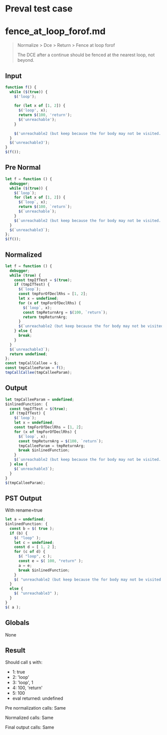 # Preval test case

# fence_at_loop_forof.md

> Normalize > Dce > Return > Fence at loop forof
>
> The DCE after a continue should be fenced at the nearest loop, not beyond.

## Input

`````js filename=intro
function f() {
  while ($(true)) {
    $('loop');
    
    for (let x of [1, 2]) {
      $('loop', x);
      return $(100, 'return');
      $('unreachable');
    }
  
    $('unreachable2 (but keep because the for body may not be visited...)');
  }
  $('unreachable3');
}
$(f());
`````

## Pre Normal


`````js filename=intro
let f = function () {
  debugger;
  while ($(true)) {
    $(`loop`);
    for (let x of [1, 2]) {
      $(`loop`, x);
      return $(100, `return`);
      $(`unreachable`);
    }
    $(`unreachable2 (but keep because the for body may not be visited...)`);
  }
  $(`unreachable3`);
};
$(f());
`````

## Normalized


`````js filename=intro
let f = function () {
  debugger;
  while (true) {
    const tmpIfTest = $(true);
    if (tmpIfTest) {
      $(`loop`);
      const tmpForOfDeclRhs = [1, 2];
      let x = undefined;
      for (x of tmpForOfDeclRhs) {
        $(`loop`, x);
        const tmpReturnArg = $(100, `return`);
        return tmpReturnArg;
      }
      $(`unreachable2 (but keep because the for body may not be visited...)`);
    } else {
      break;
    }
  }
  $(`unreachable3`);
  return undefined;
};
const tmpCallCallee = $;
const tmpCalleeParam = f();
tmpCallCallee(tmpCalleeParam);
`````

## Output


`````js filename=intro
let tmpCalleeParam = undefined;
$inlinedFunction: {
  const tmpIfTest = $(true);
  if (tmpIfTest) {
    $(`loop`);
    let x = undefined;
    const tmpForOfDeclRhs = [1, 2];
    for (x of tmpForOfDeclRhs) {
      $(`loop`, x);
      const tmpReturnArg = $(100, `return`);
      tmpCalleeParam = tmpReturnArg;
      break $inlinedFunction;
    }
    $(`unreachable2 (but keep because the for body may not be visited...)`);
  } else {
    $(`unreachable3`);
  }
}
$(tmpCalleeParam);
`````

## PST Output

With rename=true

`````js filename=intro
let a = undefined;
$inlinedFunction: {
  const b = $( true );
  if (b) {
    $( "loop" );
    let c = undefined;
    const d = [ 1, 2 ];
    for (c of d) {
      $( "loop", c );
      const e = $( 100, "return" );
      a = e;
      break $inlinedFunction;
    }
    $( "unreachable2 (but keep because the for body may not be visited...)" );
  }
  else {
    $( "unreachable3" );
  }
}
$( a );
`````

## Globals

None

## Result

Should call `$` with:
 - 1: true
 - 2: 'loop'
 - 3: 'loop', 1
 - 4: 100, 'return'
 - 5: 100
 - eval returned: undefined

Pre normalization calls: Same

Normalized calls: Same

Final output calls: Same
